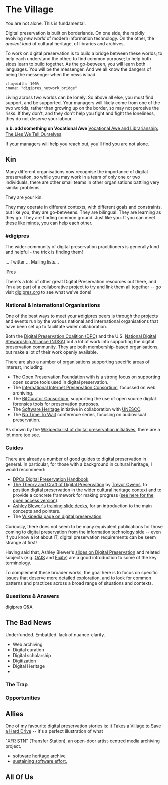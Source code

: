 # The Village

You are not alone. This is fundamental.

Digital preservation is built on borderlands. On one side, the rapidly evolving _new world_ of modern information technology. On the other, the _ancient land_ of cultural heritage, of libraries and archives.

To work on digital preservation is to build a bridge between these worlds; to help each understand the other; to find common purpose; to help both sides learn to build together. As the go-between, you will learn both languages. You will be the messenger. And we all know the dangers of being the messenger when the news is bad.

```{glue:figure} digipres_network_bridge
:figwidth: 100%
:name: "digipres_network_bridge"
```

Living across two worlds can be lonely. So above all else, you must find support, and be supported. Your managers will likely come from one of the two worlds, rather than growing up on the border, so may not perceive the risks.  If they don't, and they don't help you fight and fight the loneliness, they do not deserve your labour. 

**n.b. add something on Vocational Awe** [Vocational Awe and Librarianship: The Lies We Tell Ourselves](http://www.inthelibrarywiththeleadpipe.org/2018/vocational-awe/)

If your managers will help you reach out, you'll find you are not alone.


## Kin

Many different organisations now recognise the importance of digital preservation, so while you may work in a team of only one or two individuals, there are other small teams in other organisations battling very similar problems.

They are your kin.

They may operate in different contexts, with different goals and constraints, but like you, they are go-betweens.  They are bilingual. They are learning as they go. They are finding common ground. Just like you.  If you can meet these like minds, you can help each other.

### #digipres

The wider community of digital preservation practitioners is generally kind and helpful - the trick is finding them!

... Twitter ... Mailing lists...

[iPres](https://ipres-conference.org/)

There's a lots of other great Digital Preservation resources out there, and I'm also part of a collaborative project to try and link them all together -- go visit [digipres.org](https://www.digipres.org/) to see what we've done!

### National & International Organisations

One of the best ways to meet your #digipres peers is through the projects and events run by the various national and international organisations that have been set up to facilitate wider collaboration. 

Both the [Digital Preservation Coalition (DPC)](https://www.dpconline.org/) and the U.S. [National Digital Stewardship Alliance (NDSA)](http://www.digitalpreservation.gov/ndsa/) but a lot of work into supporting the digital preservation community.  They are both membership-based organisations, but make a lot of their work openly available.

There are also a number of organisations supporting specific areas of interest, including:

- The [Open Preservation Foundation](https://openpreservation.org/) with is a strong focus on supporting open source tools used in digital preservation.
- The [International Internet Preservation Consortium](https://netpreserve.org/), focussed on web archiving.
- The [BitCurator Consortium](https://bitcurator.net/bitcurator-consortium/), supporting the use of open source digital forensics tools for preservation purposes.
- The [Software Heritage](https://www.softwareheritage.org/) initiative in collaboration with [UNESCO](https://en.unesco.org/themes/information-preservation).
- The [No Time To Wait](https://mediaarea.net/NoTimeToWait) conference series, focusing on audiovisual preservation.

As shown by the [Wikipedia list of digital preservation initiatives](https://en.wikipedia.org/wiki/List_of_digital_preservation_initiatives), there are a lot more too see.

### Guides

There are already a number of good guides to digital preservation in general. In particular, for those with a background in cultural heritage, I would recommend:

- [DPCs Digital Preservation Handbook](https://www.dpconline.org/handbook)
- [The Theory and Craft of Digital Preservation](https://jhupbooks.press.jhu.edu/title/theory-and-craft-digital-preservation) by [Trevor Owens](http://www.trevorowens.org/), to position digital preservation in the wider cultural heritage context and to provide a concrete framework for making progress ([see here for the open access version](https://osf.io/preprints/lissa/5cpjt/)).
- [Ashley Blewer's](https://ashleyblewer.com/) [training slide decks](https://training.ashleyblewer.com/), for an introduction to the main concepts and pointers.
- The [Wikipedia page on digital preservation](https://en.wikipedia.org/wiki/Digital_preservation).

Curiously, there does not seem to be many equivalent publications for those coming to digital preservation from the information technology side -- even if you know a lot about IT, digital preservation requirements can be seem strange at first!

Having said that, Ashley Blewer's [slides on Digital Preservation](https://training.ashleyblewer.com/presentations/digital-preservation.html#2) and related subjects (e.g. [OAIS](https://training.ashleyblewer.com/presentations/oais.html#2) and [Fixity](https://training.ashleyblewer.com/presentations/fixity.html#2)) are a good introduction to some of the key terminology.

To complement these broader works, the goal here is to focus on specific issues that deserve more detailed exploration, and to look for common patterns and practices across a broad range of situations and contexts. 

### Questions & Answers

digipres Q&A

## The Bad News

Underfunded. Embattled. lack of nuance-clarity.

- Web archiving
- Digital curation
- Digital scholarship
- Digitization
- Digital Heritage
- 

### The Trap

### Opportunities

## Allies

One of my favourite digital preservation stories is: [It Takes a Village to Save a Hard Drive](https://web.archive.org/web/20130916000537/http://notepad.benfinoradin.info/2013/09/12/it-takes-a-village-to-save-a-hard-drive) -- it's a perfect illustration of what 

["XFR STN"](https://www.newmuseum.org/exhibitions/view/xfr-stn) (Transfer Station), an open-door artist-centred media archiving project.



- software heritage archive
- [sustaining software effort.](http://www.software.ac.uk/SustainingSoftware.html)  

## All Of Us



